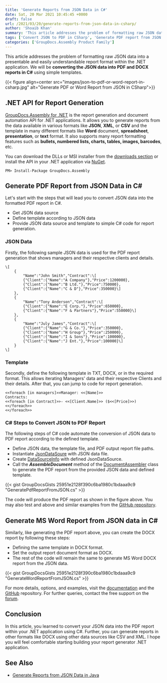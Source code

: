 ```yaml
---
title: 'Generate Reports from JSON Data in C#'
date: Sat, 20 Mar 2021 10:45:45 +0000
draft: false
url: /2021/03/20/generate-reports-from-json-data-in-csharp/
author: 'Shoaib Khan'
summary: 'This article addresses the problem of formatting raw JSON data into a presentable and easily understandable report format within the .NET application. We will be **converting the JSON data into PDF and DOCX reports in C#** using simple templates.'
tags: ['Convert JSON to PDF in CSharp', 'Generate PDF report from JSON', 'Generate PDF Report in CSharp', 'JSON to PDF using Template in CSharp']
categories: ['GroupDocs.Assembly Product Family']
---
```


This article addresses the problem of formatting raw JSON data into a presentable and easily understandable report format within the .NET application. We will be **converting the JSON data into PDF and DOCX reports in C#** using simple templates.



{{< figure align=center src="images/json-to-pdf-or-word-report-in-csharp.jpg" alt="Generate PDF or Word Report from JSON in CSharp">}}


## .NET API for Report Generation

[GroupDocs.Assembly for .NET](https://products.groupdocs.com/assembly/net) is the report generation and document automation API for .NET applications. It allows you to generate reports from the data available in various formats like **JSON**, **XML**, or **CSV** and the template in many different formats like **Word** document, **spreadsheet**, **presentation**, or **text** format. It also supports many report formatting features such as **bullets, numbered lists, charts, tables, images, barcodes**, etc.

You can download the DLLs or MSI installer from the [downloads section](https://downloads.groupdocs.com/assembly/net) or install the API in your .NET application via [NuGet](https://www.nuget.org/packages/groupdocs.assembly).

```
PM> Install-Package GroupDocs.Assembly
```

## Generate PDF Report from JSON Data in C#

Let's start with the steps that will lead you to convert JSON data into the formatted PDF report in C#.

*   Get JSON data source
*   Define template according to JSON data
*   Provide JSON data source and template to simple C# code for report generation.

### JSON Data

Firstly, the following sample JSON data is used for the PDF report generation that shows managers and their respective clients and details.

```
\[
	{
		"Name":"John Smith","Contract":\[
		{"Client":{"Name":"A Company"},"Price":1200000},
		{"Client":{"Name":"B Ltd."},"Price":750000},
		{"Client":{"Name":"C & D"},"Price":350000}\]
	},
	{
		"Name":"Tony Anderson","Contract":\[
		{"Client":{"Name":"E Corp."},"Price":650000},
		{"Client":{"Name":"F & Partners"},"Price":550000}\]
	},
	{
		"Name":"July James","Contract":\[
		{"Client":{"Name":"G & Co."},"Price":350000},
		{"Client":{"Name":"H Group"},"Price":250000},
		{"Client":{"Name":"I & Sons"},"Price":100000},
		{"Client":{"Name":"J Ent."},"Price":100000}\]
	}
\]
```

### Template

Secondly, define the following template in TXT, DOCX, or in the required format. This allows iterating Managers' data and their respective Clients and their details. After that, you can jump to code for report generation.

```
<<foreach [in managers]>>Manager: <<[Name]>>
Contracts:
<<foreach [in Contract]>>- <<[Client.Name]>> ($<<[Price]>>)
<</foreach>>
<</foreach>>
```

### C# Steps to Convert JSON to PDF Report

The following steps of C# code automate the conversion of JSON data to PDF report according to the defined template.

*   Define JSON data, the template file, and PDF output report file paths.
*   Instantiate [JsonDataSoure](https://apireference.groupdocs.com/assembly/net/groupdocs.assembly.data/jsondatasource) with JSON data file.
*   Create [DataSourceInfo](https://apireference.groupdocs.com/assembly/net/groupdocs.assembly/datasourceinfo) with defined JsonDataSource.
*   Call the _**AssembleDocument**_ method of the [DocumentAssembler](https://apireference.groupdocs.com/assembly/net/groupdocs.assembly/documentassembler) class to generate the PDF report from the provided JSON data and defined template.

{{< gist GroupDocsGists 25951e2128f390c6ba1980c1bdaaa9c9 "GeneratePdfReportFromJSON.cs" >}}

The code will produce the PDF report as shown in the figure above. You may also test and above and similar examples from the [GitHub repository](https://github.com/groupdocs-assembly/GroupDocs.Assembly-for-.NET).

## Generate MS Word Report from JSON data in C#

Similarly, like generating the PDF report above, you can create the DOCX report by following these steps:

*   Defining the same template in DOCX format.
*   Set the output report document format as DOCX.
*   The rest of the code will remain the same to generate MS Word DOCX report from the JSON data.

{{< gist GroupDocsGists 25951e2128f390c6ba1980c1bdaaa9c9 "GenerateWordReportFromJSON.cs" >}}

For more details, options, and examples, visit the [documentation](https://docs.groupdocs.com/assembly/net) and the [GitHub](https://github.com/groupdocs-assembly/GroupDocs.Assembly-for-.NET) repository. For further queries, contact the free support on the [forum](https://forum.groupdocs.com/c/assembly).

## Conclusion

In this article, you learned to convert your JSON data into the PDF report within your .NET application using C#. Further, you can generate reports in other formats like DOCX using other data sources like CSV and XML. I hope you will feel comfortable starting building your report generator .NET application.

## See Also

*   [Generate Reports from JSON Data in Java](https://blog.groupdocs.com/2021/02/10/generate-pdf-report-from-json-data-in-java/)




